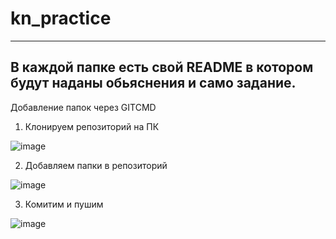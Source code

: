 # kn_practice

------------------------------------------------------------------------------------
В каждой папке есть свой README в котором будут наданы обьяснения и само задание.
------------------------------------------------------------------------------------

Добавление папок через GITCMD 

1. Клонируем репозиторий на ПК

![image](https://user-images.githubusercontent.com/85611892/122007494-a6c0cc00-cdc0-11eb-8b05-55aba46016c6.png)

2. Добавляем папки в репозиторий

![image](https://user-images.githubusercontent.com/85611892/122007655-d66fd400-cdc0-11eb-8201-74e836eb1c1b.png)

3. Комитим и пушим

![image](https://user-images.githubusercontent.com/85611892/122007711-e7b8e080-cdc0-11eb-9133-e967411a8fac.png)
